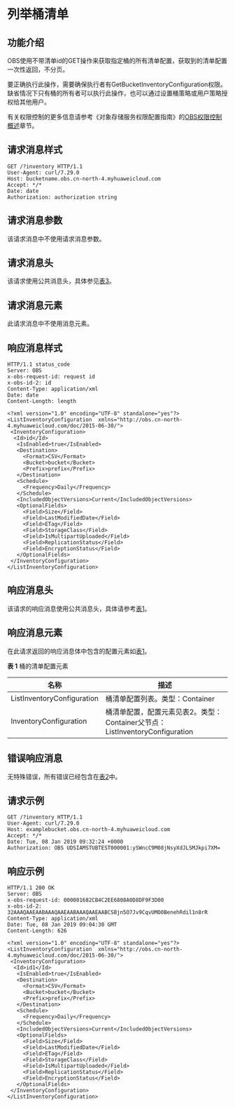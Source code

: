 # 列举桶清单<a name="obs_04_0057"></a>

## 功能介绍<a name="section5584184924715"></a>

OBS使用不带清单id的GET操作来获取指定桶的所有清单配置，获取到的清单配置一次性返回，不分页。

要正确执行此操作，需要确保执行者有GetBucketInventoryConfiguration权限。缺省情况下只有桶的所有者可以执行此操作，也可以通过设置桶策略或用户策略授权给其他用户。

有关权限控制的更多信息请参考《对象存储服务权限配置指南》的[OBS权限控制概述](https://support.huaweicloud.com/perms-cfg-obs/obs_40_0001.html)章节。

## 请求消息样式<a name="section760823317564"></a>

```
GET /?inventory HTTP/1.1
User-Agent: curl/7.29.0
Host: bucketname.obs.cn-north-4.myhuaweicloud.com 
Accept: */*
Date: date
Authorization: authorization string
```

## 请求消息参数<a name="section1371325895711"></a>

该请求消息中不使用请求消息参数。

## 请求消息头<a name="section1082510151584"></a>

该请求使用公共消息头，具体参见[表3](构造请求.md#table25197309)。

## 请求消息元素<a name="section4216153718588"></a>

此请求消息中不使用消息元素。

## 响应消息样式<a name="section7375637599"></a>

```
HTTP/1.1 status_code
Server: OBS
x-obs-request-id: request id
x-obs-id-2: id
Content-Type: application/xml
Date: date
Content-Length: length

<?xml version="1.0" encoding="UTF-8" standalone="yes"?>
<ListInventoryConfiguration  xmlns="http://obs.cn-north-4.myhuaweicloud.com/doc/2015-06-30/"> 
 <InventoryConfiguration>
  <Id>id</Id>
   <IsEnabled>true</IsEnabled>
   <Destination>
     <Format>CSV</Format>
     <Bucket>bucket</Bucket>
     <Prefix>prefix</Prefix>
   </Destination>
   <Schedule>
     <Frequency>Daily</Frequency>
   </Schedule>
   <IncludedObjectVersions>Current</IncludedObjectVersions>
   <OptionalFields>
     <Field>Size</Field>
     <Field>LastModifiedDate</Field>
     <Field>ETag</Field>
     <Field>StorageClass</Field>
     <Field>IsMultipartUploaded</Field>
     <Field>ReplicationStatus</Field>
     <Field>EncryptionStatus</Field>
   </OptionalFields>
 </InventoryConfiguration>
</ListInventoryConfiguration>
```

## 响应消息头<a name="section4327836215"></a>

该请求的响应消息使用公共消息头，具体请参考[表1](返回结果.md#d0e686)。

## 响应消息元素<a name="section2085012491723"></a>

在此请求返回的响应消息体中包含的配置元素如[表1](#table1181123018399)。

**表 1**  桶的清单配置元素

|名称|描述|
|--|--|
|ListInventoryConfiguration|桶清单配置列表。类型：Container|
|InventoryConfiguration|桶清单配置，配置元素见表2。类型：Container父节点：ListInventoryConfiguration|


## 错误响应消息<a name="section75624441842"></a>

无特殊错误，所有错误已经包含在[表2](错误码.md#d0e843)中。

## 请求示例<a name="section51791023968"></a>

```
GET /?inventory HTTP/1.1
User-Agent: curl/7.29.0
Host: examplebucket.obs.cn-north-4.myhuaweicloud.com
Accept: */*
Date: Tue, 08 Jan 2019 09:32:24 +0000
Authorization: OBS UDSIAMSTUBTEST000001:ySWncC9M08jNsyXdJLSMJkpi7XM=
```

## 响应示例<a name="section18234571088"></a>

```
HTTP/1.1 200 OK
Server: OBS
x-obs-request-id: 000001682CB4C2EE6808A0D8DF9F3D00
x-obs-id-2: 32AAAQAAEAABAAAQAAEAABAAAQAAEAABCSBjn5O7Jv9CqvUMO0BenehRdil1n8rR
Content-Type: application/xml
Date: Tue, 08 Jan 2019 09:04:30 GMT
Content-Length: 626

<?xml version="1.0" encoding="UTF-8" standalone="yes"?>
<ListInventoryConfiguration  xmlns="http://obs.cn-north-4.myhuaweicloud.com/doc/2015-06-30/"> 
 <InventoryConfiguration>
  <Id>id1</Id>
   <IsEnabled>true</IsEnabled>
   <Destination>
     <Format>CSV</Format>
     <Bucket>bucket</Bucket>
     <Prefix>prefix</Prefix>
   </Destination>
   <Schedule>
     <Frequency>Daily</Frequency>
   </Schedule>
   <IncludedObjectVersions>Current</IncludedObjectVersions>
   <OptionalFields>
     <Field>Size</Field>
     <Field>LastModifiedDate</Field>
     <Field>ETag</Field>
     <Field>StorageClass</Field>
     <Field>IsMultipartUploaded</Field>
     <Field>ReplicationStatus</Field>
     <Field>EncryptionStatus</Field>
   </OptionalFields>
 </InventoryConfiguration>
</ListInventoryConfiguration>
```

